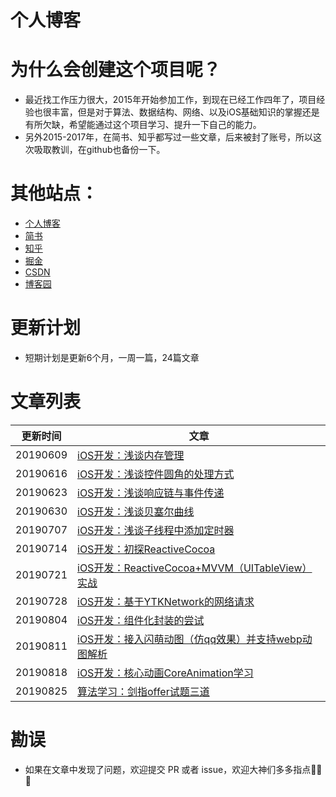 # 个人博客
# 为什么会创建这个项目呢？
* 最近找工作压力很大，2015年开始参加工作，到现在已经工作四年了，项目经验也很丰富，但是对于算法、数据结构、网络、以及iOS基础知识的掌握还是有所欠缺，希望能通过这个项目学习、提升一下自己的能力。
* 另外2015-2017年，在简书、知乎都写过一些文章，后来被封了账号，所以这次吸取教训，在github也备份一下。

# 其他站点：
* [个人博客](http://www.devpeng.com)
* [简书](https://www.jianshu.com/u/ab82c808132d)
* [知乎](https://www.zhihu.com/people/devpeng)
* [掘金](https://juejin.im/user/5cbfd60df265da036d79bd6c)
* [CSDN](https://blog.csdn.net/ctguqsx)
* [博客园]()

# 更新计划
* 短期计划是更新6个月，一周一篇，24篇文章
# 文章列表
更新时间 | 文章
-|-
20190609|[iOS开发：浅谈内存管理](https://github.com/pengwj/blogWork/blob/master/article/iOS%E5%BC%80%E5%8F%91%EF%BC%9A%E6%B5%85%E8%B0%88%E5%86%85%E5%AD%98%E7%AE%A1%E7%90%86.md)
20190616|[iOS开发：浅谈控件圆角的处理方式](https://github.com/pengwj/blogWork/blob/master/article/iOS%E5%BC%80%E5%8F%91%EF%BC%9A%E6%B5%85%E8%B0%88%E6%8E%A7%E4%BB%B6%E5%9C%86%E8%A7%92%E7%9A%84%E5%A4%84%E7%90%86%E6%96%B9%E5%BC%8F.md)
20190623|[iOS开发：浅谈响应链与事件传递](https://github.com/pengwj/blogWork/blob/master/article/iOS%E5%BC%80%E5%8F%91%EF%BC%9A%E6%B5%85%E8%B0%88%E5%93%8D%E5%BA%94%E9%93%BE%E4%B8%8E%E4%BA%8B%E4%BB%B6%E4%BC%A0%E9%80%92.md)
20190630|[iOS开发：浅谈贝塞尔曲线](https://github.com/pengwj/blogWork/blob/master/article/iOS%E5%BC%80%E5%8F%91%EF%BC%9A%E6%B5%85%E8%B0%88%E8%B4%9D%E5%A1%9E%E5%B0%94%E6%9B%B2%E7%BA%BF.md)
20190707|[iOS开发：浅谈子线程中添加定时器](https://github.com/pengwj/blogWork/blob/master/article/iOS%E5%BC%80%E5%8F%91%EF%BC%9A%E6%B5%85%E8%B0%88%E5%AD%90%E7%BA%BF%E7%A8%8B%E4%B8%AD%E6%B7%BB%E5%8A%A0%E5%AE%9A%E6%97%B6%E5%99%A8.md)
20190714|[iOS开发：初探ReactiveCocoa](https://github.com/pengwj/blogWork/blob/master/article/iOS开发：初探ReactiveCocoa.md)
20190721|[iOS开发：ReactiveCocoa+MVVM（UITableView）实战](https://github.com/pengwj/blogWork/blob/master/article/iOS%E5%BC%80%E5%8F%91%EF%BC%9AReactiveCocoa%2BMVVM%EF%BC%88UITableView%EF%BC%89%E5%AE%9E%E6%88%98.md)
20190728|[iOS开发：基于YTKNetwork的网络请求](https://github.com/pengwj/blogWork/blob/master/article/iOS%E5%BC%80%E5%8F%91%EF%BC%9A%E5%9F%BA%E4%BA%8EYTKNetwork%E7%9A%84%E7%BD%91%E7%BB%9C%E8%AF%B7%E6%B1%82.md)
20190804|[iOS开发：组件化封装的尝试](https://github.com/pengwj/blogWork/blob/master/article/iOS开发：组件化封装的尝试.md)
20190811|[iOS开发：接入闪萌动图（仿qq效果）并支持webp动图解析](https://github.com/pengwj/blogWork/blob/master/article/iOS开发：接入闪萌动图（仿qq效果）并支持webp动图解析.md)
20190818|[iOS开发：核心动画CoreAnimation学习](https://github.com/pengwj/blogWork/blob/master/article/iOS%E5%BC%80%E5%8F%91%EF%BC%9A%E6%A0%B8%E5%BF%83%E5%8A%A8%E7%94%BBCoreAnimation%E5%AD%A6%E4%B9%A0.md)
20190825|[算法学习：剑指offer试题三道](https://github.com/pengwj/blogWork/blob/master/article/%E7%AE%97%E6%B3%95%E5%AD%A6%E4%B9%A0%EF%BC%9A%E5%89%91%E6%8C%87offer%E8%AF%95%E9%A2%98%E4%B8%89%E9%81%93.md)



# 勘误
* 如果在文章中发现了问题，欢迎提交 PR 或者 issue，欢迎大神们多多指点🙏🙏🙏

